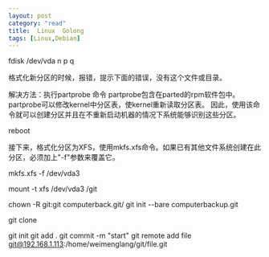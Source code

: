 ```yaml
---
layout: post
category: "read"
title:  Linux  Golong
tags: [Linux,Debian]
---
```



fdisk /dev/vda
n
p
q



格式化新分区的时候，报错，提示下面的错误，没有这个文件或目录。

 解决方法：执行partprobe 命令
partprobe包含在parted的rpm软件包中。
partprobe可以修改kernel中分区表，使kernel重新读取分区表。 
因此，使用该命令就可以创建分区并且在不重新启动机器的情况下系统能够识别这些分区。

reboot


接下来，格式化分区为XFS，使用mkfs.xfs命令。如果已有其他文件系统创建在此分区，必须加上"-f"参数来覆盖它。

mkfs.xfs -f /dev/vda3 

mount -t xfs /dev/vda3 /git

chown -R git:git computerback.git/
git init --bare computerbackup.git

git clone

git init
git add .
git commit -m "start"
git remote add file git@192.168.1.113:/home/weimenglang/git/file.git
